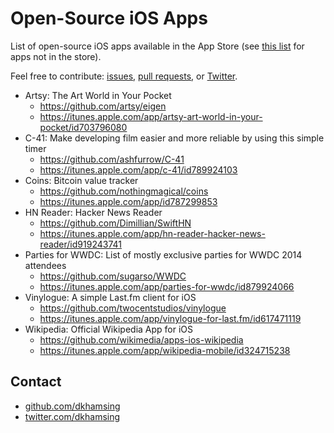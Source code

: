 # Open-Source iOS Apps

List of open-source iOS apps available in the App Store (see [this list](non-app-store-ios-apps.md) for apps not in the store).

Feel free to contribute: [issues](https://github.com/dkhamsing/open-source-ios-apps/issues), [pull requests](https://github.com/dkhamsing/open-source-ios-apps/pulls), or [Twitter](https://twitter.com/dkhamsing).

- Artsy: The Art World in Your Pocket
  - https://github.com/artsy/eigen
  - https://itunes.apple.com/app/artsy-art-world-in-your-pocket/id703796080
- C-41: Make developing film easier and more reliable by using this simple timer
  - https://github.com/ashfurrow/C-41
  - https://itunes.apple.com/app/c-41/id789924103
- Coins: Bitcoin value tracker
  - https://github.com/nothingmagical/coins
  - https://itunes.apple.com/app/id787299853
- HN Reader: Hacker News Reader
  - https://github.com/Dimillian/SwiftHN
  - https://itunes.apple.com/app/hn-reader-hacker-news-reader/id919243741
- Parties for WWDC: List of mostly exclusive parties for WWDC 2014 attendees
  - https://github.com/sugarso/WWDC
  - https://itunes.apple.com/app/parties-for-wwdc/id879924066
- Vinylogue: A simple Last.fm client for iOS
  - https://github.com/twocentstudios/vinylogue
  - https://itunes.apple.com/app/vinylogue-for-last.fm/id617471119
- Wikipedia: Official Wikipedia App for iOS
  - https://github.com/wikimedia/apps-ios-wikipedia
  - https://itunes.apple.com/app/wikipedia-mobile/id324715238

## Contact
- [github.com/dkhamsing](https://github.com/dkhamsing)
- [twitter.com/dkhamsing](https://twitter.com/dkhamsing)
